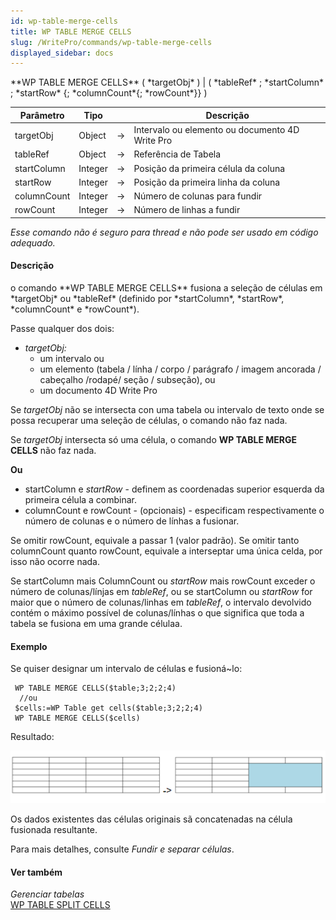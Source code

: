 ```yaml
---
id: wp-table-merge-cells
title: WP TABLE MERGE CELLS
slug: /WritePro/commands/wp-table-merge-cells
displayed_sidebar: docs
---
```


<!--REF #_command_.WP TABLE MERGE CELLS.Syntax-->**WP TABLE MERGE CELLS** ( *targetObj* ) | ( *tableRef* ; *startColumn* ; *startRow* {; *columnCount*{; *rowCount*}} )<!-- END REF-->
<!--REF #_command_.WP TABLE MERGE CELLS.Params-->
| Parâmetro | Tipo |  | Descrição |
| --- | --- | --- | --- |
| targetObj | Object | &#8594;  | Intervalo ou elemento ou documento 4D Write Pro |
| tableRef | Object | &#8594;  | Referência de Tabela |
| startColumn | Integer | &#8594;  | Posição da primeira célula da coluna |
| startRow | Integer | &#8594;  | Posição da primeira linha da coluna |
| columnCount | Integer | &#8594;  | Número de colunas para fundir |
| rowCount | Integer | &#8594;  | Número de linhas a fundir |

<!-- END REF-->

*Esse comando não é seguro para thread e não pode ser usado em código adequado.*


#### Descrição 

<!--REF #_command_.WP TABLE MERGE CELLS.Summary-->o comando **WP TABLE MERGE CELLS** fusiona a seleção de células em *targetObj* ou *tableRef* (definido por *startColumn*, *startRow*, *columnCount* e *rowCount*).<!-- END REF-->

Passe qualquer dos dois:

* *targetObj:*  
   * um intervalo ou  
   * um elemento (tabela / línha / corpo / parágrafo / imagem ancorada / cabeçalho /rodapé/ seção / subseção), ou  
   * um documento 4D Write Pro

Se *targetObj* não se intersecta con uma tabela ou intervalo de texto onde se possa recuperar uma seleção de células, o comando não faz nada.

Se *targetObj* intersecta só uma célula, o comando **WP TABLE MERGE CELLS** não faz nada.

**Ou**

* startColumn e *startRow* \- definem as coordenadas superior esquerda da primeira célula a combinar.
* columnCount e rowCount - (opcionais) - especificam respectivamente o número de colunas e o número de línhas a fusionar.  
    
Se omitir rowCount, equivale a passar 1 (valor padrão). Se omitir tanto columnCount quanto rowCount, equivale a interseptar uma única celda, por isso não ocorre nada.

Se startColumn mais ColumnCount ou *startRow* mais rowCount exceder o número de colunas/línjas em *tableRef*, ou se startColumn ou *startRow* for maior que o número de colunas/linhas em *tableRef*, o intervalo devolvido contém o máximo possível de colunas/línhas o que significa que toda a tabela se fusiona em uma grande célulaa.

#### Exemplo 

Se quiser designar um intervalo de células e fusioná\~lo:

```4d
 WP TABLE MERGE CELLS($table;3;2;2;4)
  //ou
 $cells:=WP Table get cells($table;3;2;2;4)
 WP TABLE MERGE CELLS($cells)
```

Resultado:

![](../../assets/en/WritePro/commands/pict6398108.EN.png)

  
Os dados existentes das células originais sã concatenadas na célula fusionada resultante.

Para mais detalhes, consulte *Fundir e separar células*.

#### Ver também 

*Gerenciar tabelas*  
[WP TABLE SPLIT CELLS](wp-table-split-cells.md)  